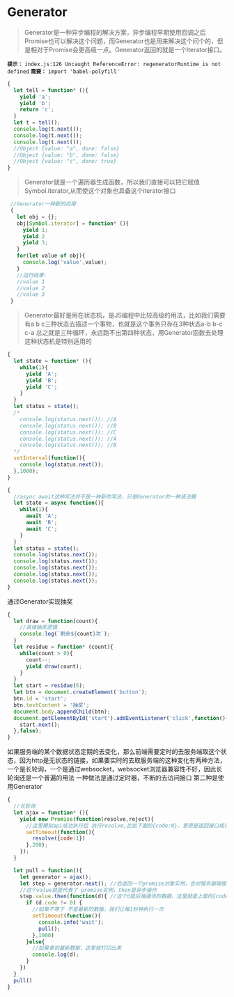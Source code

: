 # Generator

> Generator是一种异步编程的解决方案，异步编程早期使用回调之后Promise也可以解决这个问题，而Generator也是用来解决这个问个的，但是相对于Promise会更高级一点。Generator返回的就是一个Iterator接口。

**```提示：```** ```index.js:126 Uncaught ReferenceError: regeneratorRuntime is not defined```
**```需要：```** ```import 'babel-polyfill'```
```javascript
{
  let tell = function* (){
    yield 'a';
    yield 'b';
    return 'c';
  }
  let t = tell();
  console.log(t.next());
  console.log(t.next());
  console.log(t.next());
  //Object {value: "a", done: false}
  //Object {value: "b", done: false}
  //Object {value: "c", done: true}
}
```

> Generator就是一个遍历器生成函数，所以我们直接可以把它赋值Symbol.iterator,从而使这个对象也具备这个iterator接口


```javascript
 //Generator一种新的应用
 {
   let obj = {};
   obj[Symbol.iterator] = function* (){
     yield 1;
     yield 2
     yield 3;
   }
   for(let value of obj){
     console.log('value',value);
   }
   //运行结果:
   //value 1
   //value 2
   //value 3
 }
```

> Generator最好是用在状态机，是JS编程中比较高级的用法，比如我们需要有a b c三种状态去描述一个事物，也就是这个事务只存在3种状态a-b b-c c-a 总之就是三种循环，永远跑不出第四种状态，用Generator函数去处理这种状态机是特别适用的


```javascript
{
  let state = function* (){
    while(1){
      yield 'A';
      yield 'B';
      yield 'C';
    }
  }
  let status = state();
  /*
    console.log(status.next()); //A
    console.log(status.next()); //B
    console.log(status.next()); //C
    console.log(status.next()); //A
    console.log(status.next()); //B  
  */
  setInterval(function(){
    console.log(status.next());
  },1000);
}
```

```javascript
{
  //async await这种写法并不是一种新的写法，只是Generator的一种语法糖
  let state = async function(){
    while(1){
      await 'A';
      await 'B';
      await 'C';
    }
  }
  let status = state();
  console.log(status.next());
  console.log(status.next());
  console.log(status.next());
  console.log(status.next());
  console.log(status.next());
}
```
通过Generator实现抽奖
```javascript
{
  let draw = function(count){
    //具体抽奖逻辑
    console.log(`剩余${count}次`);
  }
  let residue = function* (count){
    while(count > 0){
      count--;
      yield draw(count);
    }
  }
  let start = residue(5);
  let btn = document.createElement('button');
  btn.id = 'start';
  btn.textContent = '抽奖';
  document.body.appendChild(btn);
  document.getElementById('start').addEventListener('click',function(){
    start.next();
  },false);
}
```
如果服务端的某个数据状态定期的去变化，那么前端需要定时的去服务端取这个状态，因为http是无状态的链接，如果要实时的去取服务端的这种变化有两种方法，一个是长轮询，一个是通过websocket，websocket浏览器兼容性不好，因此长轮询还是一个普遍的用法
一种做法是通过定时器，不断的去访问接口
第二种是使用Generator
```javascript
{
  //长轮询
  let ajax = function* (){
    yield new Promise(function(resolve,reject){
      //这里模拟api成功执行后 执行resolve,比如下面的{code:0}，意思是返回接口成功执行后的数据
      setTimeout(function(){
        resolve({code:1})
      },200);
    });
  }

  let pull = function(){
    let generator = ajax();
    let step = generator.next(); //会返回一个promise对象实例，会对服务器端接口进行一次查询链接，上面采用setTimeout200毫秒来模拟
    //这个value就是代表了 promise实例，then是异步操作
    step.value.then(function(d){ //这个d是后端通讯的数据，这里就是上面的{code:0}
      if (d.code != 0) {
        //如果不等于 不是最新的数据，我们让每1秒钟执行一次
        setTimeout(function(){
          console.info('wait');
          pull();
        },1000)
      }else{
        //如果拿到最新数据，这里就打印出来
        console.log(d);
      }
    })
  }
  pull()
}
```
